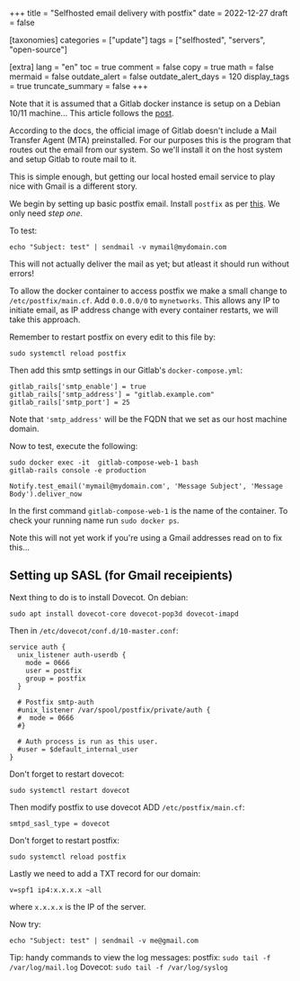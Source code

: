 +++
title = "Selfhosted email delivery with postfix"
date = 2022-12-27
draft = false

[taxonomies]
categories = ["update"]
tags = ["selfhosted", "servers", "open-source"]

[extra]
lang = "en"
toc = true
comment = false
copy = true
math = false
mermaid = false
outdate_alert = false
outdate_alert_days = 120
display_tags = true
truncate_summary = false
+++

Note that it is assumed that a Gitlab docker instance is setup on a Debian 10/11 machine... This article follows the [post](@/blog/selfhosted-gitlab.md).

According to the docs, the official image of Gitlab doesn't include a Mail Transfer Agent (MTA) preinstalled. For our purposes this is the program that routes out the email from our system. So we'll install it on the host system and setup Gitlab to route mail to it.

This is simple enough, but getting our local hosted email service to play nice with Gmail is a different story.

We begin by setting up basic postfix email. Install `postfix` as per [this](https://www.digitalocean.com/community/tutorials/how-to-install-and-configure-postfix-on-ubuntu-20-04). We only need *step one*.

To test:
```
echo "Subject: test" | sendmail -v mymail@mydomain.com
```

This will not actually deliver the mail as yet; but atleast it should run without errors!



To allow the docker container to access postfix we make a small change to `/etc/postfix/main.cf`. Add `0.0.0.0/0` to `mynetworks`. This allows any IP to initiate email, as IP address change with every container restarts, we will take this approach.

Remember to restart postfix on every edit to this file by:
```
sudo systemctl reload postfix
```

Then add this smtp settings in our Gitlab's `docker-compose.yml`:
```
gitlab_rails['smtp_enable'] = true
gitlab_rails['smtp_address'] = "gitlab.example.com"
gitlab_rails['smtp_port'] = 25
```

Note that `'smtp_address'` will be the FQDN that we set as our host machine domain.

Now to test, execute the following:
```
sudo docker exec -it  gitlab-compose-web-1 bash
gitlab-rails console -e production

Notify.test_email('mymail@mydomain.com', 'Message Subject', 'Message Body').deliver_now
```

In the first command `gitlab-compose-web-1` is the name of the container. To check your running name run `sudo docker ps`.

Note this will not yet work if you're using a Gmail addresses read on to fix this...


Setting up SASL (for Gmail receipients)
---------------------------------------

Next thing to do is to install Dovecot. On debian:
```
sudo apt install dovecot-core dovecot-pop3d dovecot-imapd
```

Then in `/etc/dovecot/conf.d/10-master.conf`:
```
service auth {
  unix_listener auth-userdb {
    mode = 0666
    user = postfix
    group = postfix
  }

  # Postfix smtp-auth
  #unix_listener /var/spool/postfix/private/auth {
  #  mode = 0666
  #}

  # Auth process is run as this user.
  #user = $default_internal_user
}
```

Don't forget to restart dovecot:
```
sudo systemctl restart dovecot
```

Then modify postfix to use dovecot ADD `/etc/postfix/main.cf`:
```
smtpd_sasl_type = dovecot
```

Don't forget to restart postfix:
```
sudo systemctl reload postfix
```

Lastly we need to add a TXT record for our domain:
```
v=spf1 ip4:x.x.x.x ~all
```
where `x.x.x.x` is the IP of the server.

Now try:
```
echo "Subject: test" | sendmail -v me@gmail.com
```

Tip: handy commands to view the log messages:
postfix: `sudo tail -f /var/log/mail.log`
Dovecot: `sudo tail -f /var/log/syslog`


